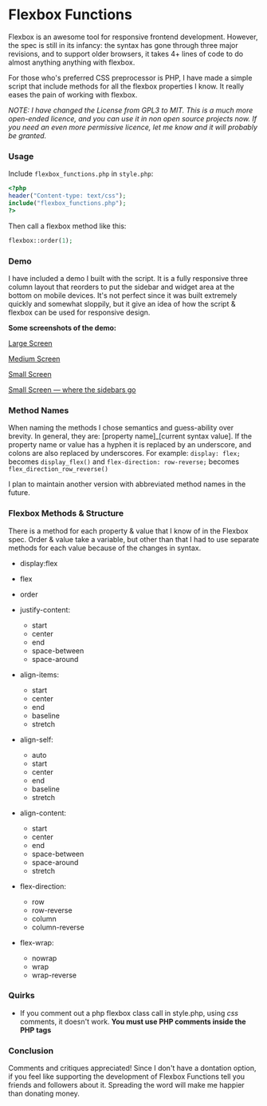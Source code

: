 Flexbox Functions
=================

Flexbox is an awesome tool for responsive frontend development. However, the spec is still in its infancy: the syntax has gone through three major revisions, and to support older browsers, it takes 4+ lines of code to do almost anything anything with flexbox.

For those who's preferred CSS preprocessor is PHP, I have made a simple script that include methods for all the flexbox properties I know. It really eases the pain of working with flexbox.

*NOTE: I have changed the License from GPL3 to MIT. This is a much more open-ended licence, and you can use it in non open source projects now. If you need an even more permissive licence, let me know and it will probably be granted.*

### Usage

Include `flexbox_functions.php` in `style.php`:

``` php
<?php
header("Content-type: text/css");
include("flexbox_functions.php");
?>
```

Then call a flexbox method like this:

``` php
flexbox::order(1);
```
### Demo
I have included a demo I built with the script. It is a fully responsive three column layout that reorders to put the sidebar and widget area at the bottom on mobile devices. It's not perfect since it was built extremely quickly and somewhat sloppily, but it give an idea of how the script & flexbox can be used for responsive design.

**Some screenshots of the demo:**

[Large Screen](http://postimg.org/image/nzsi52l4z/)

[Medium Screen](http://postimg.org/image/juhlj5ncz/)

[Small Screen](http://postimg.org/image/4x94i5a4j/)

[Small Screen — where the sidebars go](http://postimg.org/image/nbjnm4mf7/)





### Method Names
When naming the methods I chose semantics and guess-ability over brevity. In general, they are: [property name]_[current syntax value]. If the property name or value has a hyphen it is replaced by an underscore, and colons are also replaced by underscores. For example:
```display: flex;``` becomes ```display_flex()``` and ```flex-direction: row-reverse;``` becomes ```flex_direction_row_reverse()```

I plan to maintain another version with abbreviated method names in the future.

### Flexbox Methods & Structure

There is a method for each property & value that I know of in the Flexbox spec. Order & value take a variable, but other than that I had to use separate methods for each value because of the changes in syntax.

* display:flex
* flex
* order
* justify-content:
  - start
  - center
  - end
  - space-between
  - space-around

* align-items:
  - start
  - center
  - end
  - baseline
  - stretch

* align-self:
  - auto
  - start
  - center
  - end
  - baseline
  - stretch

* align-content:
  - start
  - center
  - end
  - space-between
  - space-around
  - stretch

* flex-direction:
  - row
  - row-reverse
  - column
  - column-reverse

* flex-wrap:
  - nowrap
  - wrap
  - wrap-reverse

### Quirks
- If you comment out a php flexbox class call in style.php, using *css* comments, it doesn't work. **You must use PHP comments inside the PHP tags**

### Conclusion

Comments and critiques appreciated! Since I don't have a dontation option, if you feel like supporting the development of Flexbox Functions tell you friends and followers about it. Spreading the word will make me happier than donating money.


